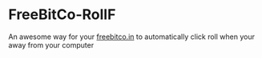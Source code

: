 # FreeBitCo-RollF
An awesome way for your [freebitco.in](https://freebitco.in/?r=5292724) to automatically click roll when your away from your computer
